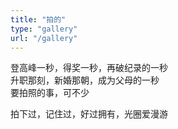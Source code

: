 ```yaml
---
title: "拍的"
type: "gallery"
url: "/gallery"
---
```


登高峰一秒，得奖一秒，再破纪录的一秒  
升职那刻，新婚那朝，成为父母的一秒  
要拍照的事，可不少

拍下过，记住过，好过拥有，光圈爱漫游
